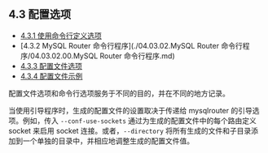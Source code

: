 ## 4.3 配置选项

- [4.3.1 使用命令行定义选项](./04.03.01.使用命令行定义选项.md)
- [4.3.2 MySQL Router 命令行程序](./04.03.02.MySQL Router 命令行程序/04.03.02.00.MySQL Router 命令行程序.md)
- [4.3.3 配置文件选项](./04.03.03.配置文件选项.md)
- [4.3.4 配置文件示例](./04.03.04.配置文件示例.md)

配置文件选项和命令行选项服务于不同的目的，并在不同的地方记录。

当使用引导程序时，生成的配置文件的设置取决于传递给 mysqlrouter 的引导选项。例如，传入 `--conf-use-sockets` 通过为生成的配置文件中的每个路由定义 socket 来启用 socket 连接。或者，`--directory` 将所有生成的文件和子目录添加到一个单独的目录中，并相应地调整生成的配置文件值。